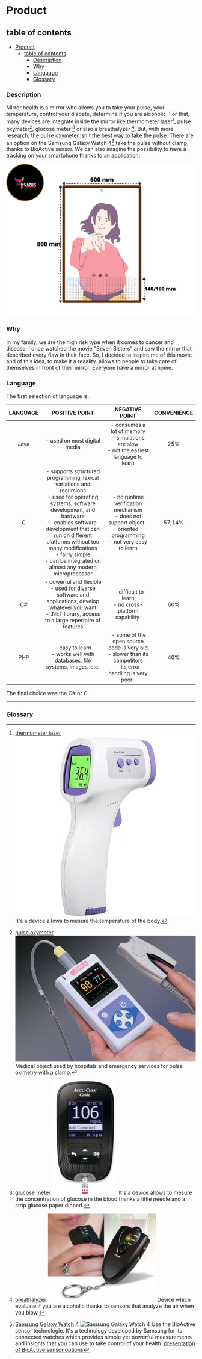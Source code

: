 # Product

## table of contents

- [Product](#product)
  - [table of contents](#table-of-contents)
    - [Description](#description)
    - [Why](#why)
    - [Language](#language)
    - [Glossary](#glossary)

### Description

Mirror health is a mirror who allows you to take your pulse, your temperature, control your diabete, determine if you are alcoholic.
For that, many devices are integrate inside the mirror like thermometer laser[^1], pulse oxymeter[^2], glucose meter [^3] or also a breathalyzer [^4]. But, with more research, the pulse oxymeter isn't the best way to take the pulse. There are an option on the Samsung Galaxy Watch 4[^5] take the pulse without clamp, thanks to BioActive sensor.
We can also imagine the possibility to have a tracking on your smartphone thanks to an application.

![health mirror design](img/design.png)

### Why

In my family, we are the high risk type when it comes to cancer and disease. I once watched the movie "Seven Sisters" and saw the mirror that described every flaw in their face.
So, I decided to inspire me of this movie and of this idea, to make it a reaality. allows to people to take care of themselves in front of their mirror.
Everyone have a mirror at home.

### Language

The first selection of language is :

| LANGUAGE | POSITIVE POINT | NEGATIVE POINT | CONVENIENCE |
| :-: | :-: | :-: | :-: |
| Java | - used on most digital media | - consumes a lot of memory <br> - simulations are slow <br> - not the easiest language to learn | 25% |
| C | - supports structured programming, lexical variations and recursions <br> - used for operating systems, software development, and hardware <br> - enables software development that can run on different platforms without too many modifications <br> - fairly simple <br> - can be integrated on almost any modern microprocessor | - no runtime verification mechanism <br> - does not support object-oriented programming <br> - not very easy to learn | 57,14% |
| C# | - powerful and flexible <br> - used for diverse software and applications, develop whatever you want <br> - .NET library, access to a large repertoire of features | - difficult to learn <br> - no cross-platform capability | 60% |
| PHP | - easy to learn <br> - works well with databases, file systems, images, etc. | - some of the open source code is very old <br> - slower than its competitors <br> - its error handling is very poor. | 40% |

The final choice was the C# or C.

___

### Glossary

[^1]: [thermometer laser](https://www.amazon.fr/Thermom%C3%A8tre-IDOIT-Thermometre-Infrarouge-Affichage/dp/B08DFXYWNN/ref=sr_1_32?adgrpid=54908680263&hvadid=275507361595&hvdev=c&hvlocphy=9055097&hvnetw=g&hvqmt=b&hvrand=18183104330674911873&hvtargid=kwd-312280216289&hydadcr=14196_1754673&keywords=thermometre+laser&qid=1683279299&sr=8-32)
![thermometer laser](img/thermometer_laser.jpg)
It's a device allows to mesure the temperature of the body.

[^2]: [pulse oxymeter](https://www.girodmedical.com/oxymetre-de-pouls-gima-oxy-50.html?gclid=Cj0KCQjwmZejBhC_ARIsAGhCqnfffJiRekEX9ncZj409bsH15Q1_QS9eeRczSvkXCyED67N8__7Gd5AaAsB2EALw_wcB)
![pulse oxymeter](img/pulse_oxymeter.png)
Medical object used by hospitals and emergency services for pulse oximetry with a clamp.

[^3]: [glucose meter](https://www.amazon.com/Glucose-Monitor-Glucometer-Lancets-Solution/dp/B08LYC288R/ref=zg_mw_3777171_sccl_2/147-1452400-9255329?psc=1)
![glucose meter](img/glucose_meter.png)
It's a device allows to mesure the concentration of glucose in the blood thanks a little needle and a strip glucose paper dipped.

[^4]: [breathalyzer](https://www.ebay.fr/itm/224971220617?chn=ps&mkevt=1&mkcid=28#rpdCntId)
![breathalyzer](img/breathalyzer.png)
Device which evaluate if you are alcoholic thanks to sensors that analyze the air when you blow.

[^5]: [Samsung Galaxy Watch 4](https://www.pocket-lint.com/fr-fr/montres-connectees/acheteurs-guides/samsung/157658-samsung-galaxy-watch-4-vs-galaxy-watch-4-differences-classiques-comparees/)
![Samsung Galaxy Watch 4](img/Samsung_Galaxy_Watch_4.jpg)
Use the BioActive sensor technologie. It's a technology developed by Samsung for its connected watches which provides simple yet powerful measurements and insights that you can use to take control of your health.
[presentation of BioActive sensor options](https://www.youtube.com/watch?v=yEoCDSwuJHc)
